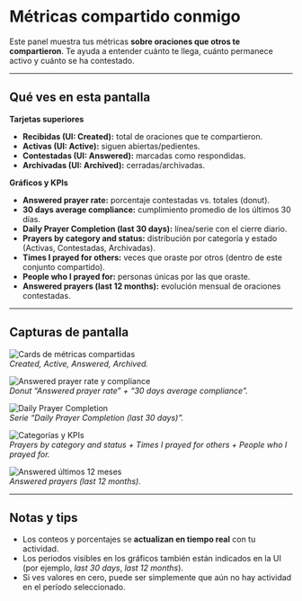 # Métricas compartido conmigo

Este panel muestra tus métricas **sobre oraciones que otros te compartieron**. Te ayuda a entender cuánto te llega, cuánto permanece activo y cuánto se ha contestado.

---

## Qué ves en esta pantalla

**Tarjetas superiores**
- **Recibidas (UI: Created):** total de oraciones que te compartieron.
- **Activas (UI: Active):** siguen abiertas/pedientes.
- **Contestadas (UI: Answered):** marcadas como respondidas.
- **Archivadas (UI: Archived):** cerradas/archivadas.

**Gráficos y KPIs**
- **Answered prayer rate:** porcentaje contestadas vs. totales (donut).
- **30 days average compliance:** cumplimiento promedio de los últimos 30 días.
- **Daily Prayer Completion (last 30 days):** línea/serie con el cierre diario.
- **Prayers by category and status:** distribución por categoría y estado (Activas, Contestadas, Archivadas).
- **Times I prayed for others:** veces que oraste por otros (dentro de este conjunto compartido).
- **People who I prayed for:** personas únicas por las que oraste.
- **Answered prayers (last 12 months):** evolución mensual de oraciones contestadas.

---

## Capturas de pantalla



![Cards de métricas compartidas](img/metrics-shared-cards.jpg)  
*Created, Active, Answered, Archived.*

![Answered prayer rate y compliance](img/metrics-shared-donut-compliance.jpg)  
*Donut “Answered prayer rate” + “30 days average compliance”.*

![Daily Prayer Completion](img/metrics-shared-daily-completion.jpg)  
*Serie “Daily Prayer Completion (last 30 days)”.*

![Categorías y KPIs](img/metrics-shared-category-kpis.jpg)  
*Prayers by category and status + Times I prayed for others + People who I prayed for.*

![Answered últimos 12 meses](img/metrics-shared-answered-12m.jpg)  
*Answered prayers (last 12 months).*

---

## Notas y tips
- Los conteos y porcentajes se **actualizan en tiempo real** con tu actividad.
- Los periodos visibles en los gráficos también están indicados en la UI (por ejemplo, *last 30 days*, *last 12 months*).
- Si ves valores en cero, puede ser simplemente que aún no hay actividad en el período seleccionado.
